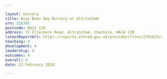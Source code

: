 ```yaml
---

layout: nursery
title: Busy Bees Day Nursery at Altrincham
urn: 310342
postcode: WA14 1JD
address: 72 Ellesmere Road, Altrincham, Cheshire, WA14 1JD
latestReportUrl: https://reports.ofsted.gov.uk/provider/files/2761023/urn/310342.pdf
teaching: 4
development: 4
leadership: 4
outcomes: 4
overall: 4
date: 22 February 2018

---
```

